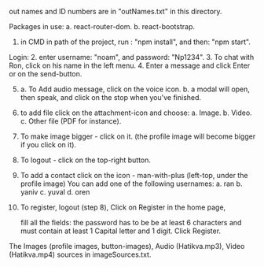 out names and ID numbers are in "outNames.txt" in this directory.

Packages in use:
  a. react-router-dom.
  b. react-bootstrap.

1. in CMD in path of the project,
  run : "npm install", and then: "npm start".

Login:
2. enter username: "noam", and password: "Np1234".
3. To chat with Ron, click on his name in the left menu.
4. Enter a message and click Enter or on the send-button.

5. a. To Add audio message, click on the voice icon.
   b. a modal will open, then speak, and click on the stop when
      you've finished.

6.  to add file click on the attachment-icon and choose:
    a. Image.
    b. Video.
    c. Other file (PDF for instance).

7. To make image bigger - click on it.
   (the profile image will become bigger if you click on it).
8. To logout - click on the top-right button.

10. To add a contact click on the icon - man-with-plus (left-top, under the profile image)
    You can add one of the following usernames:
    a. ran
    b. yaniv
    c. yuval
    d. oren

11. To register, logout (step 8), 
    Click on Register in the home page,

    fill all the fields:
    the password has to be be at least 6 characters
    and must contain at least 1 Capital letter and 1 digit.
    Click Register. 

The Images (profile images, button-images), Audio (Hatikva.mp3), 
Video (Hatikva.mp4) sources in imageSources.txt.